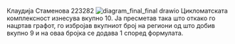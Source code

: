 Клаудија Стаменова 223282
![diagram_final_final drawio](https://github.com/klaudijastamenova/SI_2024_lab2_223282/assets/165088169/edf5f1bf-4902-41eb-9250-d4023e1264d2)
Цикломатската комплексност изнесува вкупно 10. Ја пресметав така што откако го нацртав графот, го избројав вкупниот број на региони од што добив вкупно 9 и на оваа бројка се додава 1 според формулата.

